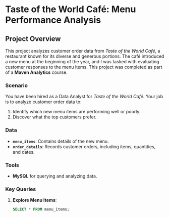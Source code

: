 # Taste of the World Café: Menu Performance Analysis

## Project Overview

This project analyzes customer order data from *Taste of the World Café*, a restaurant known for its diverse and generous portions. The café introduced a new menu at the beginning of the year, and I was tasked with evaluating customer responses to the menu items. This project was completed as part of a **Maven Analytics** course.

### Scenario

You have been hired as a Data Analyst for *Taste of the World Café*. Your job is to analyze customer order data to:
1. Identify which new menu items are performing well or poorly.
2. Discover what the top customers prefer.

### Data

- **`menu_items`**: Contains details of the new menu.
- **`order_details`**: Records customer orders, including items, quantities, and dates.

### Tools

- **MySQL** for querying and analyzing data.

### Key Queries

1. **Explore Menu Items**:
   ```sql
   SELECT * FROM menu_items;
